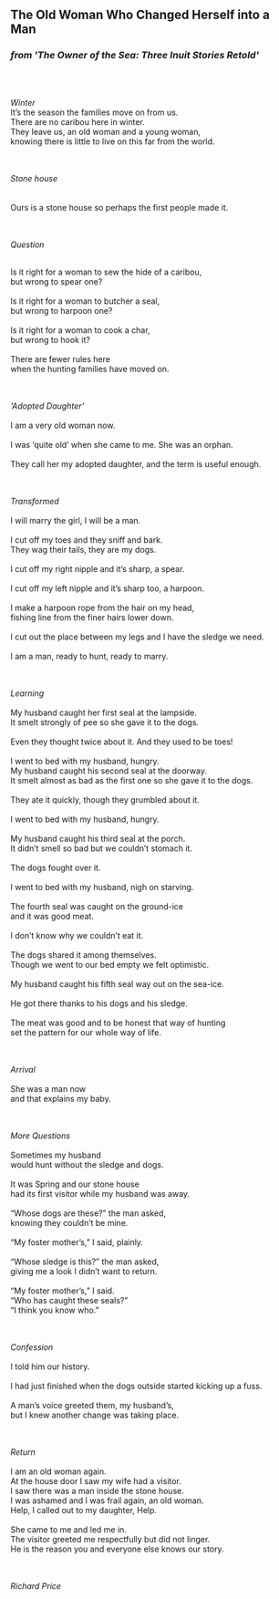 

## The Old Woman Who Changed Herself into a Man
### *from 'The Owner of the Sea: Three Inuit Stories Retold'*
<br>
<br>

*Winter*
<br>
It’s the season the families move on from us. <br>
There are no caribou here in winter. <br>
They leave us, an old woman and a young woman, <br>
knowing there is little to live on this far from the world.<br>
<br>
<br>

*Stone house* <br>
<br>
<br>
Ours is a stone house so perhaps the first people made it. <br>
<br>
<br>

*Question*

<br>
Is it right for a woman to sew the hide of a caribou, <br>
but wrong to spear one?<br>
<br>
Is it right for a woman to butcher a seal, <br>
but wrong to harpoon one?<br>
<br>
Is it right for a woman to cook a char, <br>
but wrong to hook it?<br>
<br>
There are fewer rules here<br>
when the hunting families have moved on.<br>
<br>
<br>

*‘Adopted Daughter’* <br>
<br>
I am a very old woman now.<br>
<br>
I was ‘quite old’ when she came to me. She was an orphan.<br>
<br>
They call her my adopted daughter, and the term is useful enough.<br>
<br>
<br>

*Transformed* <br>
<br>
I will marry the girl, I will be a man.<br>
<br>
I cut off my toes and they sniff and bark. <br>
They wag their tails, they are my dogs.<br>
<br>
I cut off my right nipple and it’s sharp, a spear.<br>
<br>
I cut off my left nipple and it’s sharp too, a harpoon.<br>
<br>
I make a harpoon rope from the hair on my head, <br>
fishing line from the finer hairs lower down.<br>
<br>
I cut out the place between my legs and I have the sledge we need. <br>
<br>
I am a man, ready to hunt, ready to marry.<br>
<br>
<br>

*Learning* <br>
<br>
My husband caught her first seal at the lampside. <br>
It smelt strongly of pee so she gave it to the dogs.<br>
<br>
Even they thought twice about it. And they used to be toes! <br>
<br>
I went to bed with my husband, hungry.
<br>
My husband caught his second seal at the doorway.<br>
It smelt almost as bad as the first one so she gave it to the dogs.<br>
<br>
They ate it quickly, though they grumbled about it. <br>
<br>
I went to bed with my husband, hungry.<br>
<br>
My husband caught his third seal at the porch. <br>
It didn’t smell so bad but we couldn’t stomach it.<br>
<br>
The dogs fought over it.<br>
<br>
I went to bed with my husband, nigh on starving.<br>
<br>
The fourth seal was caught on the ground-ice <br>
and it was good meat.<br>
<br>
I don’t know why we couldn’t eat it.<br>
<br>
The dogs shared it among themselves.<br>
Though we went to our bed empty we felt optimistic.<br>
<br>
My husband caught his fifth seal way out on the sea-ice. <br>
<br>
He got there thanks to his dogs and his sledge.<br>
<br>
The meat was good and to be honest that way of hunting <br>
set the pattern for our whole way of life.<br>
<br>
<br>

*Arrival* <br>
<br>
She was a man now <br>
and that explains my baby. <br>
<br>
<br>

*More Questions* <br>
<br>
Sometimes my husband <br>
would hunt without the sledge and dogs. <br>
<br>
It was Spring and our stone house <br>
had its first visitor while my husband was away. <br>
<br>
“Whose dogs are these?” the man asked, <br>
knowing they couldn’t be mine. <br>
<br>
“My foster mother’s,” I said, plainly. <br>
<br>
“Whose sledge is this?” the man asked, <br>
giving me a look I didn’t want to return. <br>
<br>
“My foster mother’s,” I said.
<br>
“Who has caught these seals?” <br>
“I think you know who.” <br>
<br>
<br>

*Confession* <br>
<br>
I told him our history.<br>
<br>
I had just finished when the dogs outside started kicking up a fuss. <br>
<br>
A man’s voice greeted them, my husband’s, <br>
but I knew another change was taking place. <br>
<br>
<br>

*Return* <br>
<br>
I am an old woman again. <br>
At the house door I saw my wife had a visitor. <br>
I saw there was a man inside the stone house. <br>
I was ashamed and I was frail again, an old woman. <br>
Help, I called out to my daughter, Help. <br>
<br>
She came to me and led me in. <br>
The visitor greeted me respectfully but did not linger. <br>
He is the reason you and everyone else knows our story. <br>
<br>
<br>

*Richard Price*
